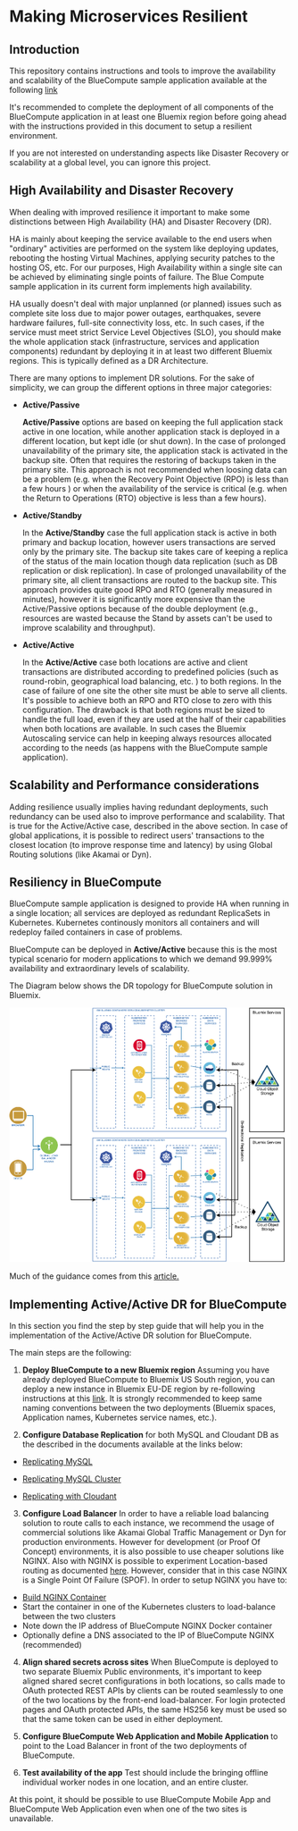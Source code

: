 # Making Microservices Resilient

## Introduction
This repository contains instructions and tools to improve the availability and scalability of the BlueCompute sample application available at the following [link](https://github.com/ibm-cloud-architecture/refarch-cloudnative)

It's recommended to complete the deployment of all components of the BlueCompute application in at least one Bluemix region before going ahead with the instructions provided in this document to setup a resilient environment.

If you are not interested on understanding aspects like Disaster Recovery or scalability at a global level, you can ignore this project.

## High Availability and Disaster Recovery
When dealing with improved resilience it important to make some distinctions between High Availability (HA) and Disaster Recovery (DR).

HA is mainly about keeping the service available to the end users when "ordinary" activities are performed on the system like deploying updates, rebooting the hosting Virtual Machines, applying security patches to the hosting OS, etc.  For our purposes, High Availability within a single site can be achieved by eliminating single points of failure.  The Blue Compute sample application in its current form implements high availability.

HA usually doesn't deal with major unplanned (or planned) issues such as complete site loss due to major power outages, earthquakes, severe hardware failures, full-site connectivity loss, etc.   In such cases, if the service must meet strict Service Level Objectives (SLO), you should make the whole application stack (infrastructure, services and application components) redundant by deploying it in at least two different Bluemix regions. This is typically defined as a DR Architecture.

There are many options to implement DR solutions.  For the sake of simplicity, we can group the different options in three major categories:

* __Active/Passive__
  
  __Active/Passive__ options are based on keeping the full application stack active in one location, while another application stack is deployed in a different location, but kept idle (or shut down). In the case of prolonged unavailability of the primary site, the application stack is activated in the backup site. Often that requires the restoring of backups taken in the primary site. This approach is not recommended when loosing data can be a problem (e.g. when the Recovery Point Objective (RPO) is less than a few hours ) or when the availability of the service is critical (e.g. when the Return to Operations (RTO) objective is less than a few hours).
  
* __Active/Standby__

  In the __Active/Standby__ case the full application stack is active in both primary and backup location, however users transactions are served only by the primary site. The backup site takes care of keeping a replica of the status of the main location though data replication (such as DB replication or disk replication). In case of prolonged unavailability of the primary site, all client transactions are routed to the backup site. This approach provides quite good RPO and RTO (generally measured in minutes), however it is significantly more expensive than the Active/Passive options because of the double deployment (e.g., resources are wasted because the Stand by assets can't be used to improve scalability and throughput).  

* __Active/Active__

  In the __Active/Active__ case both locations are active and client transactions are distributed according to predefined policies (such as round-robin, geographical load balancing, etc. ) to both regions.  In the case of failure of one site the other site must be able to serve all clients. It's possible to achieve both an RPO and RTO close to zero with this configuration. The drawback is that both regions must be sized to handle the full load, even if they are used at the half of their capabilities when both locations are available. In such cases the Bluemix Autoscaling service can help in keeping always resources allocated according to the needs (as happens with the BlueCompute sample application).

## Scalability and Performance considerations

Adding resilience usually implies having redundant deployments, such redundancy can be used also to improve performance and scalability. That is true for the Active/Active case, described in the above section.
In case of global applications, it is possible to redirect users' transactions to the closest location (to improve response time and latency) by using Global Routing solutions (like Akamai or Dyn).

## Resiliency in BlueCompute
BlueCompute sample application is designed to provide HA when running in a single location; all services are deployed as redundant ReplicaSets in Kubernetes. Kubernetes continously monitors all containers and will redeploy failed containers in case of problems.

BlueCompute can be deployed in __Active/Active__ because this is the most typical scenario for modern applications to which we demand 99.999% availability and extraordinary levels of scalability.

The Diagram below shows the DR topology for BlueCompute solution in Bluemix.

 ![Architecture](DR-Active-Active.png?raw=true)

Much of the guidance comes from this [article.](https://www.ibm.com/developerworks/cloud/library/cl-high-availability-and-disaster-recovery-in-bluemix-trs/index.html)

## Implementing Active/Active DR for BlueCompute
In this section you find the step by step guide that will help you in the implementation of the Active/Active DR solution for BlueCompute.

The main steps are the following:  

1. __Deploy BlueCompute to a new Bluemix region__ Assuming you have already deployed BlueCompute to Bluemix US South region, you can deploy a new instance in Bluemix EU-DE region by re-following instructions at this [link](https://github.com/ibm-cloud-architecture/refarch-cloudnative-kubernetes). It is strongly recommended to keep same naming conventions between the two deployments (Bluemix spaces, Application names, Kubernetes service names, etc.).

2. __Configure Database Replication__  for both MySQL and Cloudant DB as the described in the documents available at the links below:

 * [Replicating MySQL](./mysql/README.md)
 
 * [Replicating MySQL Cluster](./mysql-cluster/README.md)

 * [Replicating with Cloudant](./cloudant/README.md)

3. __Configure Load Balancer__ In order to have a reliable load balancing solution to route calls to each instance, we recommend the usage of commercial solutions like Akamai Global Traffic Management or Dyn for production environments. However for development (or Proof Of Concept) environments, it is also possible to use cheaper solutions like NGINX. Also with NGINX is possible to experiment Location-based routing as documented [here](http://jamesthom.as/blog/2015/09/11/location-based-cloud-foundry-applications-with-nginx-and-docker/). However, consider that in this case NGINX is a Single Point Of Failure (SPOF). In order to setup NGINX you have to:  
  * [Build NGINX Container](https://github.com/ibm-cloud-architecture/refarch-cloudnative-nginx)
  * Start the container in one of the Kubernetes clusters to load-balance between the two clusters
  * Note down the IP address of BlueCompute NGINX Docker container
  * Optionally define a DNS associated to the IP of BlueCompute NGINX (recommended)

4. __Align shared secrets across sites__ When BlueCompute is deployed to two separate Bluemix Public environments, it's important to keep aligned shared secret configurations in both locations, so calls made to OAuth protected REST APIs by clients can be routed seamlessly to one of the two locations by the front-end load-balancer. For login protected pages and OAuth protected APIs, the same HS256 key must be used so that the same token can be used in either deployment.

5. __Configure BlueCompute Web Application and Mobile Application__  to point to the Load Balancer in front of the two deployments of BlueCompute.

6. __Test availability of the app__  Test should include the bringing offline individual worker nodes in one location, and an entire cluster.

At this point, it should be possible to use BlueCompute Mobile App and BlueCompute Web Application even when one of the two sites is unavailable.